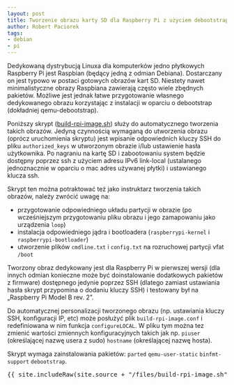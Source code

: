 ```yaml
---
layout: post
title: Tworzenie obrazu karty SD dla Raspberry Pi z użyciem debootstrap
author: Robert Paciorek
tags:
- debian
- pi
---
```


Dedykowaną dystrybucją Linuxa dla komputerków jedno płytkowych Raspberry Pi jest Raspbian (będący jedną z odmian Debiana).
Dostarczany on jest typowo w postaci gotowych obrazów kart SD.
Niestety nawet minimalistyczne obrazy Raspbiana zawierają często wiele zbędnych pakietów.
Możliwe jest jednak łatwe przygotowanie własnego dedykowanego obrazu korzystając z instalacji w oparciu o debootstrap (dokładniej qemu-debootstrap).

Poniższy skrypt ([build-rpi-image.sh](/files/build-rpi-image.sh)) służy do automatycznego tworzenia takich obrazów.
Jedyną czynnością wymaganą do utworzenia obrazu (oprócz uruchomienia skryptu) jest wpisanie odpowiednich kluczy SSH do pliku `authorized_keys` w utworzonym obrazie i/lub ustawienie hasła użytkownika.
Po nagraniu na kartę SD i zabootowaniu system będzie dostępny poprzez ssh z użyciem adresu IPv6 link-local (ustalanego jednoznacznie w oparciu o mac adres używanej płytki) i ustawianego klucza ssh.

Skrypt ten można potraktować też jako instruktarz tworzenia takich obrazów, należy zwrócić uwagę na:

* przygotowanie odpowiedniego układu partycji w obrazie (po wcześniejszym przygotowaniu pliku obrazu i jego zamapowaniu jako urządzenia `loop`)
* instalacja odpowiedniego jądra i bootloadera (`raspberrypi-kernel` i `raspberrypi-bootloader`)
* utworzenie plików `cmdline.txt` i `config.txt` na rozruchowej partycji vfat `/boot`

Tworzony obraz dedykowany jest dla Raspberry Pi w pierwszej wersji (dla innych odmian konieczne może być doinstalowanie dodatkowych pakietów z firmware) dostępnego jedynie poprzez SSH (dlatego zamiast ustawiania hasła skrypt przypomina o dodaniu kluczy SSH) i testowany był na „Raspberry Pi Model B rev. 2”.

Do automatycznej personalizacji tworzonego obrazu (np. ustawiania kluczy SSH, konfiguracji IP, etc) może posłużyć plik `build-rpi-image.conf` i redefiniowana w nim funkcja `configureLOCAL`. W pliku tym można tez zmienić wartości zmiennych konfiguracyjnych takich jak np. `piuser` (określającej nazwę usera z sudo) `hostname` (określającej nazwę hosta).

Skrypt wymaga zainstalowania pakietów: `parted` `qemu-user-static` `binfmt-support` `debootstrap`.

<pre>{{ site.includeRaw(site.source + "/files/build-rpi-image.sh") }}</pre>

